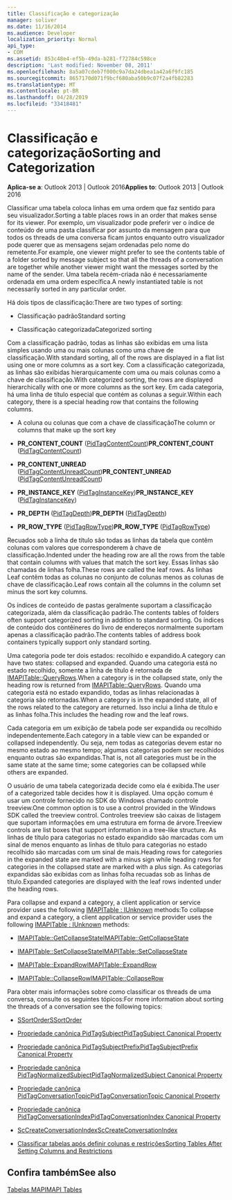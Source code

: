 ```yaml
---
title: Classificação e categorização
manager: soliver
ms.date: 11/16/2014
ms.audience: Developer
localization_priority: Normal
api_type:
- COM
ms.assetid: 853c48e4-ef5b-49da-b281-f72784c598ce
description: 'Last modified: November 08, 2011'
ms.openlocfilehash: 8a5a07cdeb7f000c9a7da24dbea1a42a6f9fc185
ms.sourcegitcommit: 8657170d071f9bcf680aba50b9c07f2a4fb82283
ms.translationtype: MT
ms.contentlocale: pt-BR
ms.lasthandoff: 04/28/2019
ms.locfileid: "33418481"
---
```

# <a name="sorting-and-categorization"></a><span data-ttu-id="97617-103">Classificação e categorização</span><span class="sxs-lookup"><span data-stu-id="97617-103">Sorting and Categorization</span></span>

 
  
<span data-ttu-id="97617-104">**Aplica-se a**: Outlook 2013 | Outlook 2016</span><span class="sxs-lookup"><span data-stu-id="97617-104">**Applies to**: Outlook 2013 | Outlook 2016</span></span> 
  
<span data-ttu-id="97617-105">Classificar uma tabela coloca linhas em uma ordem que faz sentido para seu visualizador.</span><span class="sxs-lookup"><span data-stu-id="97617-105">Sorting a table places rows in an order that makes sense for its viewer.</span></span> <span data-ttu-id="97617-106">Por exemplo, um visualizador pode preferir ver o índice de conteúdo de uma pasta classificar por assunto da mensagem para que todos os threads de uma conversa ficam juntos enquanto outro visualizador pode querer que as mensagens sejam ordenadas pelo nome do remetente.</span><span class="sxs-lookup"><span data-stu-id="97617-106">For example, one viewer might prefer to see the contents table of a folder sorted by message subject so that all the threads of a conversation are together while another viewer might want the messages sorted by the name of the sender.</span></span> <span data-ttu-id="97617-107">Uma tabela recém-criada não é necessariamente ordenada em uma ordem específica.</span><span class="sxs-lookup"><span data-stu-id="97617-107">A newly instantiated table is not necessarily sorted in any particular order.</span></span> 
  
<span data-ttu-id="97617-108">Há dois tipos de classificação:</span><span class="sxs-lookup"><span data-stu-id="97617-108">There are two types of sorting:</span></span>
  
- <span data-ttu-id="97617-109">Classificação padrão</span><span class="sxs-lookup"><span data-stu-id="97617-109">Standard sorting</span></span>
    
- <span data-ttu-id="97617-110">Classificação categorizada</span><span class="sxs-lookup"><span data-stu-id="97617-110">Categorized sorting</span></span> 
    
<span data-ttu-id="97617-111">Com a classificação padrão, todas as linhas são exibidas em uma lista simples usando uma ou mais colunas como uma chave de classificação.</span><span class="sxs-lookup"><span data-stu-id="97617-111">With standard sorting, all of the rows are displayed in a flat list using one or more columns as a sort key.</span></span> <span data-ttu-id="97617-112">Com a classificação categorizada, as linhas são exibidas hierarquicamente com uma ou mais colunas como a chave de classificação.</span><span class="sxs-lookup"><span data-stu-id="97617-112">With categorized sorting, the rows are displayed hierarchically with one or more columns as the sort key.</span></span> <span data-ttu-id="97617-113">Em cada categoria, há uma linha de título especial que contém as colunas a seguir.</span><span class="sxs-lookup"><span data-stu-id="97617-113">Within each category, there is a special heading row that contains the following columns.</span></span>
  
- <span data-ttu-id="97617-114">A coluna ou colunas que com a chave de classificação</span><span class="sxs-lookup"><span data-stu-id="97617-114">The column or columns that make up the sort key</span></span>
    
- <span data-ttu-id="97617-115">**PR_CONTENT_COUNT** ([PidTagContentCount](pidtagcontentcount-canonical-property.md))</span><span class="sxs-lookup"><span data-stu-id="97617-115">**PR_CONTENT_COUNT** ([PidTagContentCount](pidtagcontentcount-canonical-property.md))</span></span>
    
- <span data-ttu-id="97617-116">**PR_CONTENT_UNREAD** ([PidTagContentUnreadCount](pidtagcontentunreadcount-canonical-property.md))</span><span class="sxs-lookup"><span data-stu-id="97617-116">**PR_CONTENT_UNREAD** ([PidTagContentUnreadCount](pidtagcontentunreadcount-canonical-property.md))</span></span>
    
- <span data-ttu-id="97617-117">**PR_INSTANCE_KEY** ([PidTagInstanceKey](pidtaginstancekey-canonical-property.md))</span><span class="sxs-lookup"><span data-stu-id="97617-117">**PR_INSTANCE_KEY** ([PidTagInstanceKey](pidtaginstancekey-canonical-property.md))</span></span>
    
- <span data-ttu-id="97617-118">**PR_DEPTH** ([PidTagDepth](pidtagdepth-canonical-property.md))</span><span class="sxs-lookup"><span data-stu-id="97617-118">**PR_DEPTH** ([PidTagDepth](pidtagdepth-canonical-property.md))</span></span>
    
- <span data-ttu-id="97617-119">**PR_ROW_TYPE** ([PidTagRowType](pidtagrowtype-canonical-property.md))</span><span class="sxs-lookup"><span data-stu-id="97617-119">**PR_ROW_TYPE** ([PidTagRowType](pidtagrowtype-canonical-property.md))</span></span> 
    
<span data-ttu-id="97617-120">Recuados sob a linha de título são todas as linhas da tabela que contêm colunas com valores que corresponderem à chave de classificação.</span><span class="sxs-lookup"><span data-stu-id="97617-120">Indented under the heading row are all the rows from the table that contain columns with values that match the sort key.</span></span> <span data-ttu-id="97617-121">Essas linhas são chamadas de linhas folha.</span><span class="sxs-lookup"><span data-stu-id="97617-121">These rows are called the leaf rows.</span></span> <span data-ttu-id="97617-122">As linhas Leaf contêm todas as colunas no conjunto de colunas menos as colunas de chave de classificação.</span><span class="sxs-lookup"><span data-stu-id="97617-122">Leaf rows contain all the columns in the column set minus the sort key columns.</span></span> 
  
<span data-ttu-id="97617-123">Os índices de conteúdo de pastas geralmente suportam a classificação categorizada, além da classificação padrão.</span><span class="sxs-lookup"><span data-stu-id="97617-123">The contents tables of folders often support categorized sorting in addition to standard sorting.</span></span> <span data-ttu-id="97617-124">Os índices de conteúdo dos contêineres do livro de endereços normalmente suportam apenas a classificação padrão.</span><span class="sxs-lookup"><span data-stu-id="97617-124">The contents tables of address book containers typically support only standard sorting.</span></span> 
  
<span data-ttu-id="97617-125">Uma categoria pode ter dois estados: recolhido e expandido.</span><span class="sxs-lookup"><span data-stu-id="97617-125">A category can have two states: collapsed and expanded.</span></span> <span data-ttu-id="97617-126">Quando uma categoria está no estado recolhido, somente a linha de título é retornada de [IMAPITable::QueryRows](imapitable-queryrows.md).</span><span class="sxs-lookup"><span data-stu-id="97617-126">When a category is in the collapsed state, only the heading row is returned from [IMAPITable::QueryRows](imapitable-queryrows.md).</span></span> <span data-ttu-id="97617-127">Quando uma categoria está no estado expandido, todas as linhas relacionadas à categoria são retornadas.</span><span class="sxs-lookup"><span data-stu-id="97617-127">When a category is in the expanded state, all of the rows related to the category are returned.</span></span> <span data-ttu-id="97617-128">Isso inclui a linha de título e as linhas folha.</span><span class="sxs-lookup"><span data-stu-id="97617-128">This includes the heading row and the leaf rows.</span></span> 
  
<span data-ttu-id="97617-129">Cada categoria em um exibição de tabela pode ser expandida ou recolhido independentemente.</span><span class="sxs-lookup"><span data-stu-id="97617-129">Each category in a table view can be expanded or collapsed independently.</span></span> <span data-ttu-id="97617-130">Ou seja, nem todas as categorias devem estar no mesmo estado ao mesmo tempo; algumas categorias podem ser recolhidos enquanto outras são expandidas.</span><span class="sxs-lookup"><span data-stu-id="97617-130">That is, not all categories must be in the same state at the same time; some categories can be collapsed while others are expanded.</span></span> 
  
<span data-ttu-id="97617-131">O usuário de uma tabela categorizada decide como ela é exibida.</span><span class="sxs-lookup"><span data-stu-id="97617-131">The user of a categorized table decides how it is displayed.</span></span> <span data-ttu-id="97617-132">Uma opção comum é usar um controle fornecido no SDK do Windows chamado controle treeview.</span><span class="sxs-lookup"><span data-stu-id="97617-132">One common option is to use a control provided in the Windows SDK called the treeview control.</span></span> <span data-ttu-id="97617-133">Controles treeview são caixas de listagem que suportam informações em uma estrutura em forma de árvore.</span><span class="sxs-lookup"><span data-stu-id="97617-133">Treeview controls are list boxes that support information in a tree-like structure.</span></span> <span data-ttu-id="97617-134">As linhas de título para categorias no estado expandido são marcadas com um sinal de menos enquanto as linhas de título para categorias no estado recolhido são marcadas com um sinal de mais.</span><span class="sxs-lookup"><span data-stu-id="97617-134">Heading rows for categories in the expanded state are marked with a minus sign while heading rows for categories in the collapsed state are marked with a plus sign.</span></span> <span data-ttu-id="97617-135">As categorias expandidas são exibidas com as linhas folha recuadas sob as linhas de título.</span><span class="sxs-lookup"><span data-stu-id="97617-135">Expanded categories are displayed with the leaf rows indented under the heading rows.</span></span> 
  
<span data-ttu-id="97617-136">Para collapse and expand a category, a client application or service provider uses the following [IMAPITable : IUnknown](imapitableiunknown.md) methods:</span><span class="sxs-lookup"><span data-stu-id="97617-136">To collapse and expand a category, a client application or service provider uses the following [IMAPITable : IUnknown](imapitableiunknown.md) methods:</span></span> 
  
- [<span data-ttu-id="97617-137">IMAPITable::GetCollapseState</span><span class="sxs-lookup"><span data-stu-id="97617-137">IMAPITable::GetCollapseState</span></span>](imapitable-getcollapsestate.md)
    
- [<span data-ttu-id="97617-138">IMAPITable::SetCollapseState</span><span class="sxs-lookup"><span data-stu-id="97617-138">IMAPITable::SetCollapseState</span></span>](imapitable-setcollapsestate.md)
    
- [<span data-ttu-id="97617-139">IMAPITable::ExpandRow</span><span class="sxs-lookup"><span data-stu-id="97617-139">IMAPITable::ExpandRow</span></span>](imapitable-expandrow.md)
    
- [<span data-ttu-id="97617-140">IMAPITable::CollapseRow</span><span class="sxs-lookup"><span data-stu-id="97617-140">IMAPITable::CollapseRow</span></span>](imapitable-collapserow.md)
    
<span data-ttu-id="97617-141">Para obter mais informações sobre como classificar os threads de uma conversa, consulte os seguintes tópicos:</span><span class="sxs-lookup"><span data-stu-id="97617-141">For more information about sorting the threads of a conversation see the following topics:</span></span>
  
- [<span data-ttu-id="97617-142">SSortOrder</span><span class="sxs-lookup"><span data-stu-id="97617-142">SSortOrder</span></span>](ssortorder.md)
    
- [<span data-ttu-id="97617-143">Propriedade canônica PidTagSubject</span><span class="sxs-lookup"><span data-stu-id="97617-143">PidTagSubject Canonical Property</span></span>](pidtagsubject-canonical-property.md)
    
- [<span data-ttu-id="97617-144">Propriedade canônica PidTagSubjectPrefix</span><span class="sxs-lookup"><span data-stu-id="97617-144">PidTagSubjectPrefix Canonical Property</span></span>](pidtagsubjectprefix-canonical-property.md)
    
- [<span data-ttu-id="97617-145">Propriedade canônica PidTagNormalizedSubject</span><span class="sxs-lookup"><span data-stu-id="97617-145">PidTagNormalizedSubject Canonical Property</span></span>](pidtagnormalizedsubject-canonical-property.md)
    
- [<span data-ttu-id="97617-146">Propriedade canônica PidTagConversationTopic</span><span class="sxs-lookup"><span data-stu-id="97617-146">PidTagConversationTopic Canonical Property</span></span>](pidtagconversationtopic-canonical-property.md)
    
- [<span data-ttu-id="97617-147">Propriedade canônica PidTagConversationIndex</span><span class="sxs-lookup"><span data-stu-id="97617-147">PidTagConversationIndex Canonical Property</span></span>](pidtagconversationindex-canonical-property.md)
    
- [<span data-ttu-id="97617-148">ScCreateConversationIndex</span><span class="sxs-lookup"><span data-stu-id="97617-148">ScCreateConversationIndex</span></span>](sccreateconversationindex.md)
    
- [<span data-ttu-id="97617-149">Classificar tabelas após definir colunas e restrições</span><span class="sxs-lookup"><span data-stu-id="97617-149">Sorting Tables After Setting Columns and Restrictions</span></span>](sorting-tables-after-setting-columns-and-restrictions.md)
    
## <a name="see-also"></a><span data-ttu-id="97617-150">Confira também</span><span class="sxs-lookup"><span data-stu-id="97617-150">See also</span></span>



[<span data-ttu-id="97617-151">Tabelas MAPI</span><span class="sxs-lookup"><span data-stu-id="97617-151">MAPI Tables</span></span>](mapi-tables.md)

